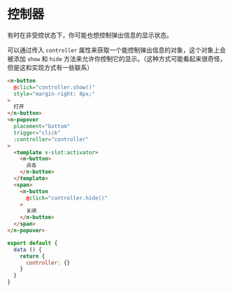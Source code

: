 # 控制器
有时在非受控状态下，你可能也想控制弹出信息的显示状态。

可以通过传入 `controller` 属性来获取一个能控制弹出信息的对象，这个对象上会被添加 `show` 和 `hide` 方法来允许你控制它的显示。（这种方式可能看起来很奇怪，但是这和实现方式有一些联系）
```html
<n-button
  @click="controller.show()"
  style="margin-right: 8px;"
>
  打开
</n-button>
<n-popover
  placement="bottom"
  trigger="click"
  :controller="controller"
>
  <template v-slot:activator>
    <n-button>
      点击
    </n-button>
  </template>
  <span>
    <n-button
      @click="controller.hide()"
    >
      关闭
    </n-button>
  </span>
</n-popover>
```
```js
export default {
  data () {
    return {
      controller: {}
    }
  }
}
```
